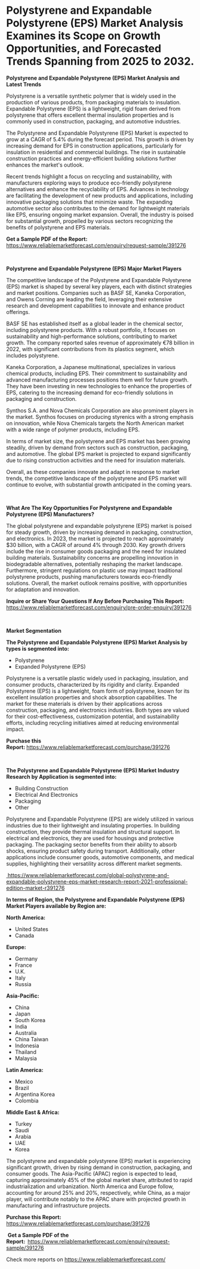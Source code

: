 <p><h1>Polystyrene and Expandable Polystyrene (EPS) Market Analysis Examines its Scope on Growth Opportunities, and Forecasted Trends Spanning from 2025 to 2032.</h1></p><p><strong>Polystyrene and Expandable Polystyrene (EPS) Market Analysis and Latest Trends</strong></p>
<p><p>Polystyrene is a versatile synthetic polymer that is widely used in the production of various products, from packaging materials to insulation. Expandable Polystyrene (EPS) is a lightweight, rigid foam derived from polystyrene that offers excellent thermal insulation properties and is commonly used in construction, packaging, and automotive industries.</p><p>The Polystyrene and Expandable Polystyrene (EPS) Market is expected to grow at a CAGR of 5.4% during the forecast period. This growth is driven by increasing demand for EPS in construction applications, particularly for insulation in residential and commercial buildings. The rise in sustainable construction practices and energy-efficient building solutions further enhances the market's outlook.</p><p>Recent trends highlight a focus on recycling and sustainability, with manufacturers exploring ways to produce eco-friendly polystyrene alternatives and enhance the recyclability of EPS. Advances in technology are facilitating the development of new products and applications, including innovative packaging solutions that minimize waste. The expanding automotive sector also contributes to the demand for lightweight materials like EPS, ensuring ongoing market expansion. Overall, the industry is poised for substantial growth, propelled by various sectors recognizing the benefits of polystyrene and EPS materials.</p></p>
<p><strong>Get a Sample PDF of the Report:&nbsp;</strong> <a href="https://www.reliablemarketforecast.com/enquiry/request-sample/391276?utm_campaign=2533&utm_medium=2&utm_source=Github&utm_content=ia&utm_term=29032025&utm_id=polystyrene-and-expandable-polystyrene-eps">https://www.reliablemarketforecast.com/enquiry/request-sample/391276</a></p>
<p>&nbsp;</p>
<p><strong>Polystyrene and Expandable Polystyrene (EPS) Major Market Players</strong></p>
<p><p>The competitive landscape of the Polystyrene and Expandable Polystyrene (EPS) market is shaped by several key players, each with distinct strategies and market positions. Companies such as BASF SE, Kaneka Corporation, and Owens Corning are leading the field, leveraging their extensive research and development capabilities to innovate and enhance product offerings.</p><p>BASF SE has established itself as a global leader in the chemical sector, including polystyrene products. With a robust portfolio, it focuses on sustainability and high-performance solutions, contributing to market growth. The company reported sales revenue of approximately €78 billion in 2022, with significant contributions from its plastics segment, which includes polystyrene.</p><p>Kaneka Corporation, a Japanese multinational, specializes in various chemical products, including EPS. Their commitment to sustainability and advanced manufacturing processes positions them well for future growth. They have been investing in new technologies to enhance the properties of EPS, catering to the increasing demand for eco-friendly solutions in packaging and construction.</p><p>Synthos S.A. and Nova Chemicals Corporation are also prominent players in the market. Synthos focuses on producing styrenics with a strong emphasis on innovation, while Nova Chemicals targets the North American market with a wide range of polymer products, including EPS.</p><p>In terms of market size, the polystyrene and EPS market has been growing steadily, driven by demand from sectors such as construction, packaging, and automotive. The global EPS market is projected to expand significantly due to rising construction activities and the need for insulation materials.</p><p>Overall, as these companies innovate and adapt in response to market trends, the competitive landscape of the polystyrene and EPS market will continue to evolve, with substantial growth anticipated in the coming years.</p></p>
<p>&nbsp;</p>
<p><strong>What Are The Key Opportunities For Polystyrene and Expandable Polystyrene (EPS) Manufacturers?</strong></p>
<p><p>The global polystyrene and expandable polystyrene (EPS) market is poised for steady growth, driven by increasing demand in packaging, construction, and electronics. In 2023, the market is projected to reach approximately $30 billion, with a CAGR of around 4% through 2030. Key growth drivers include the rise in consumer goods packaging and the need for insulated building materials. Sustainability concerns are propelling innovation in biodegradable alternatives, potentially reshaping the market landscape. Furthermore, stringent regulations on plastic use may impact traditional polystyrene products, pushing manufacturers towards eco-friendly solutions. Overall, the market outlook remains positive, with opportunities for adaptation and innovation.</p></p>
<p><strong>Inquire or Share Your Questions If Any Before Purchasing This Report:</strong> <a href="https://www.reliablemarketforecast.com/enquiry/pre-order-enquiry/391276?utm_campaign=2533&utm_medium=2&utm_source=Github&utm_content=ia&utm_term=29032025&utm_id=polystyrene-and-expandable-polystyrene-eps">https://www.reliablemarketforecast.com/enquiry/pre-order-enquiry/391276</a></p>
<p>&nbsp;</p>
<p><strong>Market Segmentation</strong></p>
<p><strong>The Polystyrene and Expandable Polystyrene (EPS) Market Analysis by types is segmented into:</strong></p>
<p><ul><li>Polystyrene</li><li>Expanded Polystyrene (EPS)</li></ul></p>
<p><p>Polystyrene is a versatile plastic widely used in packaging, insulation, and consumer products, characterized by its rigidity and clarity. Expanded Polystyrene (EPS) is a lightweight, foam form of polystyrene, known for its excellent insulation properties and shock absorption capabilities. The market for these materials is driven by their applications across construction, packaging, and electronics industries. Both types are valued for their cost-effectiveness, customization potential, and sustainability efforts, including recycling initiatives aimed at reducing environmental impact.</p></p>
<p><strong>Purchase this Report:&nbsp;</strong><a href="https://www.reliablemarketforecast.com/purchase/391276?utm_campaign=2533&utm_medium=2&utm_source=Github&utm_content=ia&utm_term=29032025&utm_id=polystyrene-and-expandable-polystyrene-eps">https://www.reliablemarketforecast.com/purchase/391276</a></p>
<p>&nbsp;</p>
<p><strong>The Polystyrene and Expandable Polystyrene (EPS) Market Industry Research by Application is segmented into:</strong></p>
<p><ul><li>Building Construction</li><li>Electrical And Electronics</li><li>Packaging</li><li>Other</li></ul></p>
<p><p>Polystyrene and Expandable Polystyrene (EPS) are widely utilized in various industries due to their lightweight and insulating properties. In building construction, they provide thermal insulation and structural support. In electrical and electronics, they are used for housings and protective packaging. The packaging sector benefits from their ability to absorb shocks, ensuring product safety during transport. Additionally, other applications include consumer goods, automotive components, and medical supplies, highlighting their versatility across different market segments.</p></p>
<p><a href="https://www.reliablemarketforecast.com/global-polystyrene-and-expandable-polystyrene-eps-market-research-report-2021-professional-edition-market-r391276?utm_campaign=2533&utm_medium=2&utm_source=Github&utm_content=ia&utm_term=29032025&utm_id=polystyrene-and-expandable-polystyrene-eps">&nbsp;https://www.reliablemarketforecast.com/global-polystyrene-and-expandable-polystyrene-eps-market-research-report-2021-professional-edition-market-r391276</a></p>
<p><strong>In terms of Region, the Polystyrene and Expandable Polystyrene (EPS) Market Players available by Region are:</strong></p>
<p>
    <p> <strong> North America: </strong>
        <ul>
            <li>United States</li>
            <li>Canada</li>
        </ul>
        </p> 
    <p> <strong> Europe: </strong>
        <ul>
            <li>Germany</li>
            <li>France</li>
            <li>U.K.</li>
            <li>Italy</li>
            <li>Russia</li>
        </ul>
        </p> 
    <p> <strong> Asia-Pacific: </strong>
        <ul>
            <li>China</li>
            <li>Japan</li>
            <li>South Korea</li>
            <li>India</li>
            <li>Australia</li>
            <li>China Taiwan</li>
            <li>Indonesia</li>
            <li>Thailand</li>
            <li>Malaysia</li>
        </ul>
        </p> 
    <p> <strong> Latin America: </strong>
        <ul>
            <li>Mexico</li>
            <li>Brazil</li>
            <li>Argentina Korea</li>
            <li>Colombia</li>
        </ul>
        </p> 
    <p> <strong> Middle East & Africa: </strong>
        <ul>
            <li>Turkey</li>
            <li>Saudi</li>
            <li>Arabia</li>
            <li>UAE</li>
            <li>Korea</li>
        </ul>
    </p>
    </p>
<p><p>The polystyrene and expandable polystyrene (EPS) market is experiencing significant growth, driven by rising demand in construction, packaging, and consumer goods. The Asia-Pacific (APAC) region is expected to lead, capturing approximately 45% of the global market share, attributed to rapid industrialization and urbanization. North America and Europe follow, accounting for around 25% and 20%, respectively, while China, as a major player, will contribute notably to the APAC share with projected growth in manufacturing and infrastructure projects.</p></p>
<p><strong>Purchase this Report: </strong><a href="https://www.reliablemarketforecast.com/purchase/391276?utm_campaign=2533&utm_medium=2&utm_source=Github&utm_content=ia&utm_term=29032025&utm_id=polystyrene-and-expandable-polystyrene-eps">https://www.reliablemarketforecast.com/purchase/391276</a></p>
<p>&nbsp;<strong>Get a Sample PDF of the Report:&nbsp;&nbsp;</strong><a href="https://www.reliablemarketforecast.com/enquiry/request-sample/391276?utm_campaign=2533&utm_medium=2&utm_source=Github&utm_content=ia&utm_term=29032025&utm_id=polystyrene-and-expandable-polystyrene-eps">https://www.reliablemarketforecast.com/enquiry/request-sample/391276</a></p>
<p><strong></strong></p>
<p>Check more reports on <a href="https://www.reliablemarketforecast.com/?utm_campaign=2533&utm_medium=2&utm_source=Github&utm_content=ia&utm_term=29032025&utm_id=polystyrene-and-expandable-polystyrene-eps">https://www.reliablemarketforecast.com/</a></p>